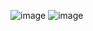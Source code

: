 ![image](https://github.com/user-attachments/assets/3726db4c-bb6b-4f87-80c5-c1c023844541)
![image](https://github.com/user-attachments/assets/384cfd37-3df1-4383-b338-60a625d9b568)

